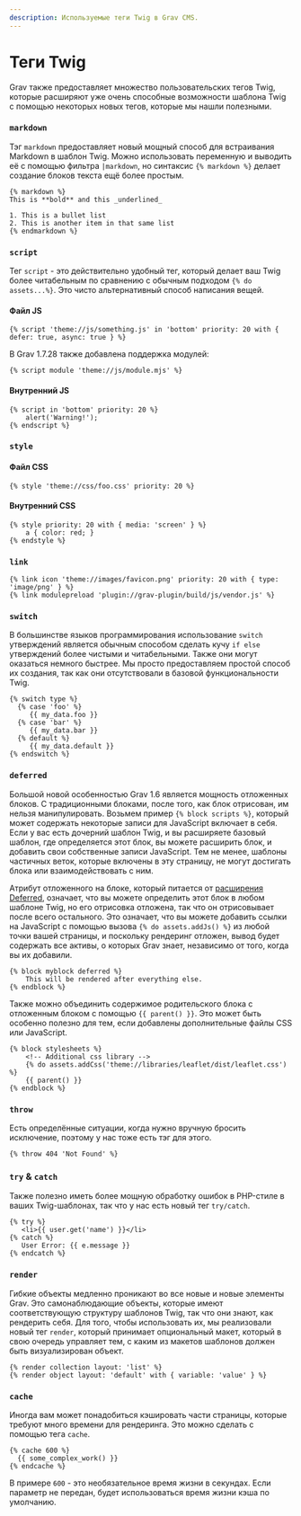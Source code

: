 ```yaml
---
description: Используемые теги Twig в Grav CMS.
---
```


# Теги Twig

Grav также предоставляет множество пользовательских тегов Twig, которые расширяют уже очень способные возможности шаблона Twig с помощью некоторых новых тегов, которые мы нашли полезными.

### `markdown`

Тэг `markdown` предоставляет новый мощный способ для встраивания Markdown в шаблон Twig. Можно использовать переменную и выводить её с помощью фильтра `|markdown`, но синтаксис `{% markdown %}` делает создание блоков текста ещё более простым.

```twig
{% markdown %}
This is **bold** and this _underlined_

1. This is a bullet list
2. This is another item in that same list
{% endmarkdown %}
```

### `script`

Тег `script` - это действительно удобный тег, который делает ваш Twig более читабельным по сравнению с обычным подходом `{% do assets...%}`. Это чисто альтернативный способ написания вещей.

#### Файл JS

```twig
{% script 'theme://js/something.js' in 'bottom' priority: 20 with { defer: true, async: true } %}
```

В Grav 1.7.28 также добавлена поддержка модулей:

```twig
{% script module 'theme://js/module.mjs' %}
```

#### Внутренний JS

```twig
{% script in 'bottom' priority: 20 %}
    alert('Warning!');
{% endscript %}
```

### `style`

#### Файл CSS

```twig
{% style 'theme://css/foo.css' priority: 20 %}
```

#### Внутренний CSS

```twig
{% style priority: 20 with { media: 'screen' } %}
    a { color: red; }
{% endstyle %}
```

### `link`

```twig
{% link icon 'theme://images/favicon.png' priority: 20 with { type: 'image/png' } %}
{% link modulepreload 'plugin://grav-plugin/build/js/vendor.js' %}
```

### `switch`

В большинстве языков программирования использование `switch` утверждений является обычным способом сделать кучу `if else` утверждений более чистыми и читабельными. Также они могут оказаться немного быстрее. Мы просто предоставляем простой способ их создания, так как они отсутствовали в базовой функциональности Twig.

```twig
{% switch type %}
  {% case 'foo' %}
     {{ my_data.foo }}
  {% case 'bar' %}
     {{ my_data.bar }}
  {% default %}
     {{ my_data.default }}
{% endswitch %}
```

### `deferred`

Большой новой особенностью Grav 1.6 является мощность отложенных блоков. С традиционными блоками, после того, как блок отрисован, им нельзя манипулировать. Возьмем пример `{% block scripts %}`, который может содержать некоторые записи для JavaScript включает в себя. Если у вас есть дочерний шаблон Twig, и вы расширяете базовый шаблон, где определяется этот блок, вы можете расширить блок, и добавить свои собственные записи JavaScript. Тем не менее, шаблоны частичных веток, которые включены в эту страницу, не могут достигать блока или взаимодействовать с ним.

Атрибут отложенного на блоке, который питается от [расширения Deferred](https://github.com/rybakit/twig-deferred-extension), означает, что вы можете определить этот блок в любом шаблоне Twig, но его отрисовка отложена, так что он отрисовывает после всего остального. Это означает, что вы можете добавить ссылки на JavaScript с помощью вызова `{% do assets.addJs() %}` из любой точки вашей страницы, и поскольку рендеринг отложен, вывод будет содержать все активы, о которых Grav знает, независимо от того, когда вы их добавили.

```twig
{% block myblock deferred %}
    This will be rendered after everything else.
{% endblock %}
```

Также можно объединить содержимое родительского блока с отложенным блоком с помощью `{{ parent() }}`. Это может быть особенно полезно для тем, если добавлены дополнительные файлы CSS или JavaScript.

```twig
{% block stylesheets %}
    <!-- Additional css library -->
    {% do assets.addCss('theme://libraries/leaflet/dist/leaflet.css') %}
    {{ parent() }}
{% endblock %}
```

### `throw`

Есть определённые ситуации, когда нужно вручную бросить исключение, поэтому у нас тоже есть тэг для этого.

```twig
{% throw 404 'Not Found' %}
```

### `try` & `catch`

Также полезно иметь более мощную обработку ошибок в PHP-стиле в ваших Twig-шаблонах, так что у нас есть новый тег `try/catch`.

```twig
{% try %}
   <li>{{ user.get('name') }}</li>
{% catch %}
   User Error: {{ e.message }}
{% endcatch %}
```

### `render`

Гибкие объекты медленно проникают во все новые и новые элементы Grav. Это самонаблюдающие объекты, которые имеют соответствующую структуру шаблонов Twig, так что они знают, как рендерить себя. Для того, чтобы использовать их, мы реализовали новый тег `render`, который принимает опциональный макет, который в свою очередь управляет тем, с каким из макетов шаблонов должен быть визуализирован объект.

```twig
{% render collection layout: 'list' %}
{% render object layout: 'default' with { variable: 'value' } %}
```

### `cache`

Иногда вам может понадобиться кэшировать части страницы, которые требуют много времени для рендеринга. Это можно сделать с помощью тега `cache`.

```twig
{% cache 600 %}
  {{ some_complex_work() }}
{% endcache %}
```

В примере `600` - это необязательное время жизни в секундах. Если параметр не передан, будет использоваться время жизни кэша по умолчанию.

